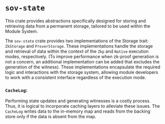 # `sov-state`

This crate provides abstractions specifically designed for storing and retrieving data from a permanent storage, tailored to be used within the Module System.

The `sov-state` crate provides two implementations of the Storage trait: `ZkStorage` and `ProverStorage`. These implementations handle the storage and retrieval of data within the context of the `Zkp` and `Native` execution modes, respectively. (To improve performance when zk-proof generation is not a concern, an additional implementation can be added that excludes the generation of the witness). These implementations encapsulate the required logic and interactions with the storage system, allowing module developers to work with a consistent interface regardless of the execution mode.

### `CacheLog`:

Performing state updates and generating witnesses is a costly process. Thus, it is logical to incorporate caching layers to alleviate these issues. The `CacheLog` writes data to the in-memory map and reads from the backing store only if the data is absent from the map.
